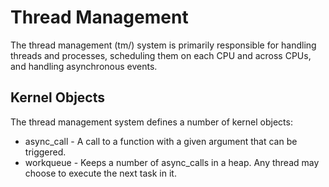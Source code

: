 Thread Management
=================
The thread management (tm/) system is primarily responsible for handling
threads and processes, scheduling them on each CPU and across CPUs, and handling
asynchronous events.

Kernel Objects
--------------
The thread management system defines a number of kernel objects:
* async_call - A call to a function with a given argument that can be triggered.
* workqueue - Keeps a number of async_calls in a heap. Any thread may choose to execute the next task in it.

